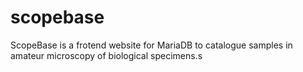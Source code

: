 # scopebase
ScopeBase is a frotend website for MariaDB to catalogue samples in amateur microscopy of biological specimens.s
